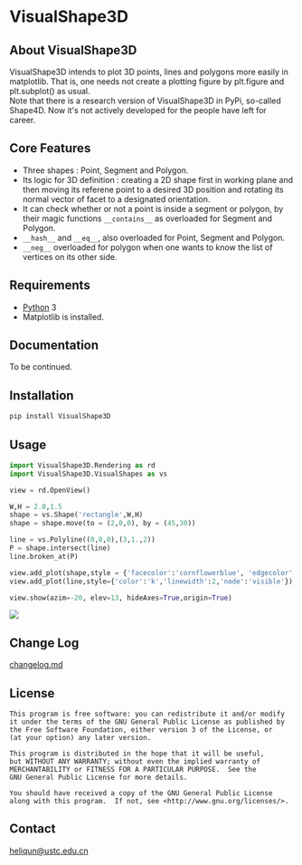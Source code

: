 # VisualShape3D

## About VisualShape3D

VisualShape3D intends to plot 3D points, lines and polygons more easily in matplotlib. That is, one needs not create a plotting figure by plt.figure and plt.subplot() as usual.  
Note that there is a research version of VisualShape3D in PyPi, so-called Shape4D. Now it's not actively developed for the people have left for career. 


## Core Features
- Three shapes : Point, Segment and Polygon.
- Its logic for 3D definition : creating a 2D shape first in working plane and then moving its referene point to a desired 3D position and rotating its normal vector of facet to a designated orientation.
- It can check whether or not a point is inside a segment or polygon, by their magic functions `__contains__` as overloaded for Segment and Polygon.
- `__hash__` and `__eq__`, also overloaded for Point, Segment and Polygon.
- `__neg__` overloaded for polygon when one wants to know the list of vertices on its other side.


## Requirements

* [Python](http://www.python.org) 3 
* Matplotlib is installed.

## Documentation

To be continued.

## Installation
```bash
pip install VisualShape3D
```

## Usage
```Python
import VisualShape3D.Rendering as rd
import VisualShape3D.VisualShapes as vs

view = rd.OpenView()

W,H = 2.0,1.5
shape = vs.Shape('rectangle',W,H)
shape = shape.move(to = (2,0,0), by = (45,30))

line = vs.Polyline((0,0,0),(3,1.,2))
P = shape.intersect(line)
line.broken_at(P)

view.add_plot(shape,style = {'facecolor':'cornflowerblue', 'edgecolor':'navy'})
view.add_plot(line,style={'color':'k','linewidth':2,'node':'visible'})

view.show(azim=-20, elev=13, hideAxes=True,origin=True)
```
<img src="./html/_images/logo_drawn.png"/>

## Change Log

[changelog.md](changelog.md)

## License

    This program is free software: you can redistribute it and/or modify
    it under the terms of the GNU General Public License as published by
    the Free Software Foundation, either version 3 of the License, or
    (at your option) any later version.

    This program is distributed in the hope that it will be useful,
    but WITHOUT ANY WARRANTY; without even the implied warranty of
    MERCHANTABILITY or FITNESS FOR A PARTICULAR PURPOSE.  See the
    GNU General Public License for more details.

    You should have received a copy of the GNU General Public License
    along with this program.  If not, see <http://www.gnu.org/licenses/>.

## Contact
heliqun@ustc.edu.cn

